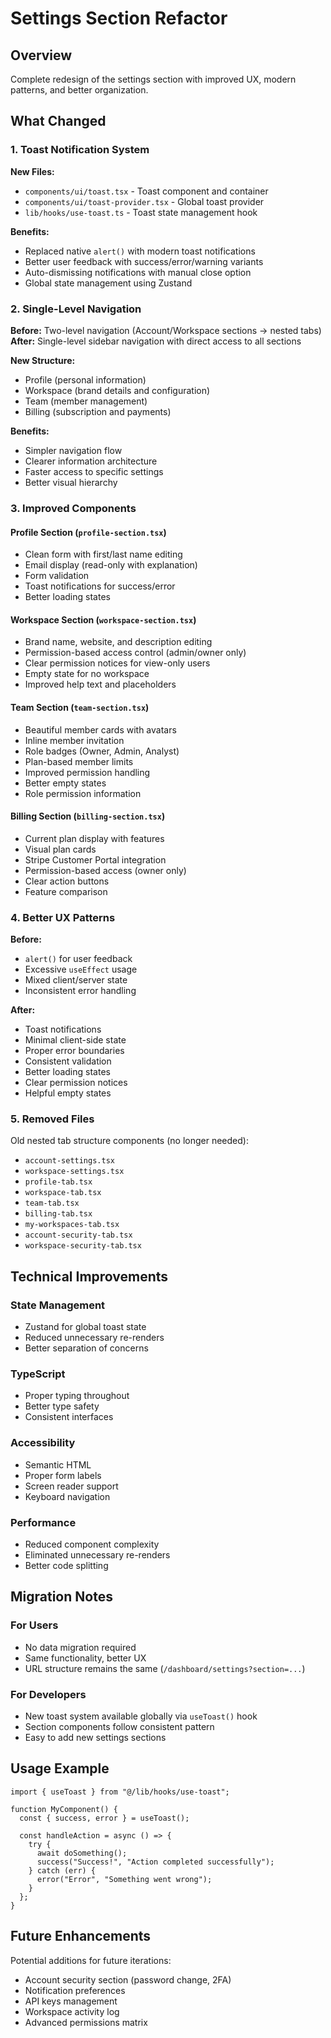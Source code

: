 # Settings Section Refactor

## Overview

Complete redesign of the settings section with improved UX, modern patterns, and better organization.

## What Changed

### 1. Toast Notification System

**New Files:**

- `components/ui/toast.tsx` - Toast component and container
- `components/ui/toast-provider.tsx` - Global toast provider
- `lib/hooks/use-toast.ts` - Toast state management hook

**Benefits:**

- Replaced native `alert()` with modern toast notifications
- Better user feedback with success/error/warning variants
- Auto-dismissing notifications with manual close option
- Global state management using Zustand

### 2. Single-Level Navigation

**Before:** Two-level navigation (Account/Workspace sections → nested tabs)
**After:** Single-level sidebar navigation with direct access to all sections

**New Structure:**

- Profile (personal information)
- Workspace (brand details and configuration)
- Team (member management)
- Billing (subscription and payments)

**Benefits:**

- Simpler navigation flow
- Clearer information architecture
- Faster access to specific settings
- Better visual hierarchy

### 3. Improved Components

#### Profile Section (`profile-section.tsx`)

- Clean form with first/last name editing
- Email display (read-only with explanation)
- Form validation
- Toast notifications for success/error
- Better loading states

#### Workspace Section (`workspace-section.tsx`)

- Brand name, website, and description editing
- Permission-based access control (admin/owner only)
- Clear permission notices for view-only users
- Empty state for no workspace
- Improved help text and placeholders

#### Team Section (`team-section.tsx`)

- Beautiful member cards with avatars
- Inline member invitation
- Role badges (Owner, Admin, Analyst)
- Plan-based member limits
- Improved permission handling
- Better empty states
- Role permission information

#### Billing Section (`billing-section.tsx`)

- Current plan display with features
- Visual plan cards
- Stripe Customer Portal integration
- Permission-based access (owner only)
- Clear action buttons
- Feature comparison

### 4. Better UX Patterns

**Before:**

- `alert()` for user feedback
- Excessive `useEffect` usage
- Mixed client/server state
- Inconsistent error handling

**After:**

- Toast notifications
- Minimal client-side state
- Proper error boundaries
- Consistent validation
- Better loading states
- Clear permission notices
- Helpful empty states

### 5. Removed Files

Old nested tab structure components (no longer needed):

- `account-settings.tsx`
- `workspace-settings.tsx`
- `profile-tab.tsx`
- `workspace-tab.tsx`
- `team-tab.tsx`
- `billing-tab.tsx`
- `my-workspaces-tab.tsx`
- `account-security-tab.tsx`
- `workspace-security-tab.tsx`

## Technical Improvements

### State Management

- Zustand for global toast state
- Reduced unnecessary re-renders
- Better separation of concerns

### TypeScript

- Proper typing throughout
- Better type safety
- Consistent interfaces

### Accessibility

- Semantic HTML
- Proper form labels
- Screen reader support
- Keyboard navigation

### Performance

- Reduced component complexity
- Eliminated unnecessary re-renders
- Better code splitting

## Migration Notes

### For Users

- No data migration required
- Same functionality, better UX
- URL structure remains the same (`/dashboard/settings?section=...`)

### For Developers

- New toast system available globally via `useToast()` hook
- Section components follow consistent pattern
- Easy to add new settings sections

## Usage Example

```tsx
import { useToast } from "@/lib/hooks/use-toast";

function MyComponent() {
  const { success, error } = useToast();

  const handleAction = async () => {
    try {
      await doSomething();
      success("Success!", "Action completed successfully");
    } catch (err) {
      error("Error", "Something went wrong");
    }
  };
}
```

## Future Enhancements

Potential additions for future iterations:

- Account security section (password change, 2FA)
- Notification preferences
- API keys management
- Workspace activity log
- Advanced permissions matrix
